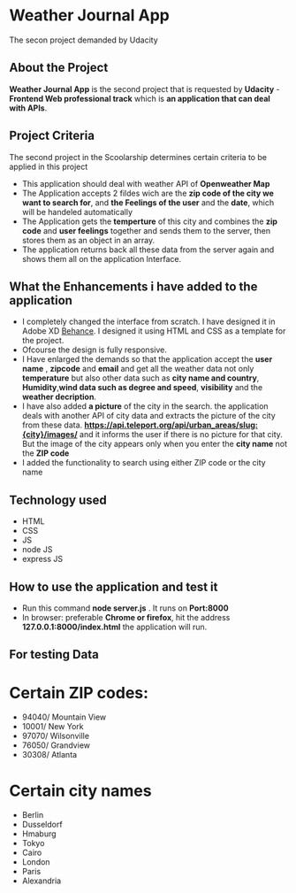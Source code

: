 # Weather Journal App
The secon project demanded by Udacity 
## About the Project
**Weather Journal App** is the second project that is requested by **Udacity** - **Frontend Web professional track** which is **an application that can deal with APIs**.

## Project Criteria
The second project in the Scoolarship determines certain criteria to be applied in this project
- This application should deal with weather API of **Openweather Map**
- The Application accepts 2 fildes wich are the **zip code of the city we want to search for**, and **the Feelings of the user** and the **date**, which will be handeled automatically
- The Application gets the **temperture** of this city and combines the **zip code** and **user feelings** together and sends them to the server, then stores them as an object in an array.
- The application returns back all these data from the server again and shows them all on the application Interface.

## What the Enhancements i have added to the application
- I completely changed the interface from scratch. I have designed it in Adobe XD [Behance](https://www.behance.net/gallery/133584709/Weather-Journal-app). I designed it using HTML and CSS as a template for the project.
- Ofcourse the design is fully responsive.
- I Have enlarged the demands so that the application accept the **user name** , **zipcode** and **email** and get all the weather data not only **temperature** but also other data such as **city name and country**, **Humidity**,**wind data such as degree and speed**, **visibility** and the **weather decription**.
- I have also added **a picture** of the city in the search. the application deals with another API of city data and extracts the picture of the city from these data.
**https://api.teleport.org/api/urban_areas/slug:{city}/images/** and it informs the user if there is no picture for that city. But the image of the city appears only when you enter the **city name** not the **ZIP code**
- I added the functionality to search using either ZIP code or the city name
## Technology used
- HTML
- CSS
- JS
- node JS
- express JS

## How to use the application and test it
- Run this command **node server.js** . It runs on **Port:8000**
- In browser: preferable **Chrome or firefox**, hit the address **127.0.0.1:8000/index.html** the application will run.

## For testing Data
# Certain ZIP codes:
- 94040/ Mountain View
- 10001/ New York
- 97070/ Wilsonville
- 76050/ Grandview
- 30308/ Atlanta

# Certain city names
- Berlin
- Dusseldorf
- Hmaburg
- Tokyo
- Cairo
- London
- Paris
- Alexandria




